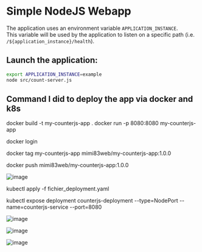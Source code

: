 # Simple NodeJS Webapp

The application uses an environment variable `APPLICATION_INSTANCE`.  
This variable will be used by the application to listen on a specific path (i.e. `/${application_instance}/health`).

## Launch the application:

```bash
export APPLICATION_INSTANCE=example
node src/count-server.js
```
## Command I did to deploy the app via docker and k8s

docker build -t my-counterjs-app .
docker run -p 8080:8080 my-counterjs-app

docker login

docker tag my-counterjs-app mimi83web/my-counterjs-app:1.0.0

docker push mimi83web/my-counterjs-app:1.0.0

![image](https://github.com/Mimi83-Web/Exam_Microservice/assets/80813713/3d977fe7-543f-4ed5-91c7-f529fb0408f4)


kubectl apply -f fichier_deployment.yaml

kubectl expose deployment counterjs-deployment --type=NodePort --name=counterjs-service --port=8080

![image](https://github.com/Mimi83-Web/Exam_Microservice/assets/80813713/0e2d3108-961a-466a-b81e-b474d4b19489)

![image](https://github.com/Mimi83-Web/Exam_Microservice/assets/80813713/8b259102-b98c-4c0a-9077-c27ca7adc2d1)

![image](https://github.com/Mimi83-Web/Exam_Microservice/assets/80813713/f37150b1-e611-4479-a363-3d884d561e44)

